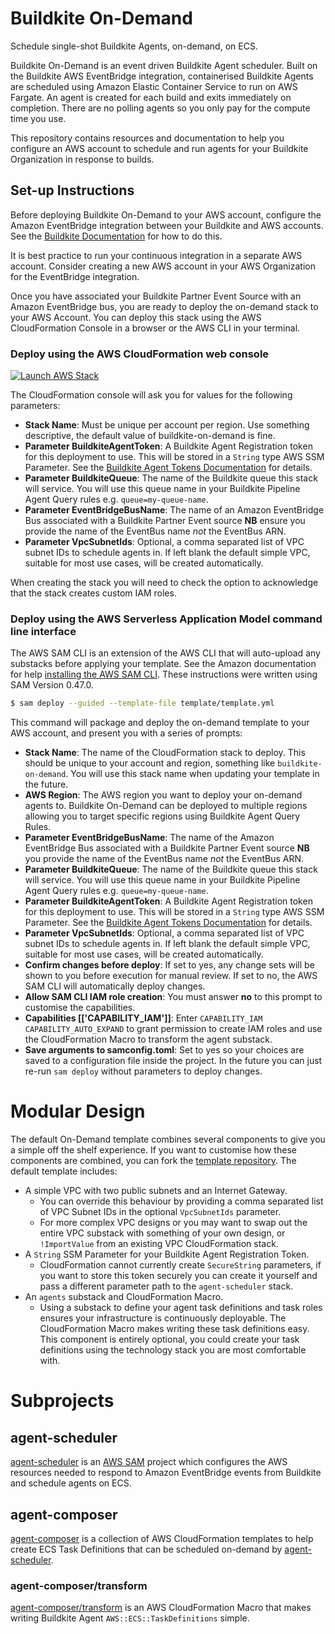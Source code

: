 # Buildkite On-Demand

Schedule single-shot Buildkite Agents, on-demand, on ECS.

Buildkite On-Demand is an event driven Buildkite Agent scheduler. Built on the
Buildkite AWS EventBridge integration, containerised Buildkite Agents are
scheduled using Amazon Elastic Container Service to run on AWS Fargate. An agent
is created for each build and exits immediately on completion. There are no
polling agents so you only pay for the compute time you use.

This repository contains resources and documentation to help you configure an
AWS account to schedule and run agents for your Buildkite Organization in
response to builds.

## Set-up Instructions

Before deploying Buildkite On-Demand to your AWS account, configure the Amazon
EventBridge integration between your Buildkite and AWS accounts. See the
[Buildkite Documentation](https://buildkite.com/docs/integrations/amazon-eventbridge)
for how to do this.

It is best practice to run your continuous integration in a separate AWS
account. Consider creating a new AWS account in your AWS Organization for the
EventBridge integration.

Once you have associated your Buildkite Partner Event Source with an Amazon
EventBridge bus, you are ready to deploy the on-demand stack to your AWS
Account. You can deploy this stack using the AWS CloudFormation Console in a
browser or the AWS CLI in your terminal.

### Deploy using the AWS CloudFormation web console

[![Launch AWS Stack](https://cdn.rawgit.com/buildkite/cloudformation-launch-stack-button-svg/master/launch-stack.svg)](https://console.aws.amazon.com/cloudformation/home#/stacks/new?stackName=buildkite-on-demand&templateURL=https://buildkite-on-demand-us-east-1.s3.amazonaws.com/on-demand/latest/template.yml)

The CloudFormation console will ask you for values for the following parameters:

* **Stack Name**: Must be unique per account per region. Use something
descriptive, the default value of buildkite-on-demand is fine.
* **Parameter BuildkiteAgentToken**: A Buildkite Agent Registration token for
this deployment to use. This will be stored in a `String` type AWS SSM
Parameter. See the
[Buildkite Agent Tokens Documentation](https://buildkite.com/docs/agent/v3/tokens)
for details.
* **Parameter BuildkiteQueue**: The name of the Buildkite queue this stack will
service. You will use this queue name in your Buildkite Pipeline Agent Query
rules e.g. `queue=my-queue-name`.
* **Parameter EventBridgeBusName**: The name of an Amazon EventBridge Bus
associated with a Buildkite Partner Event source **NB** ensure you provide the
name of the EventBus name _not_ the EventBus ARN.
* **Parameter VpcSubnetIds**: Optional, a comma separated list of VPC subnet IDs
to schedule agents in. If left blank the default simple VPC, suitable for most
use cases, will be created automatically.

When creating the stack you will need to check the option to acknowledge that
the stack creates custom IAM roles.

### Deploy using the AWS Serverless Application Model command line interface

The AWS SAM CLI is an extension of the AWS CLI that will auto-upload any
substacks before applying your template. See the Amazon documentation for help
[installing the AWS SAM CLI](https://docs.aws.amazon.com/serverless-application-model/latest/developerguide/serverless-sam-cli-install.html). These instructions were
written using SAM Version 0.47.0.

```bash
$ sam deploy --guided --template-file template/template.yml
```

This command will package and deploy the on-demand template to your AWS account,
and present you with a series of prompts:

* **Stack Name**: The name of the CloudFormation stack to deploy. This should
be unique to your account and region, something like
`buildkite-on-demand`. You will use this stack name when updating your template
in the future.
* **AWS Region**: The AWS region you want to deploy your on-demand agents to. Buildkite On-Demand can be deployed to multiple regions allowing you to target specific
regions using Buildkite Agent Query Rules.
* **Parameter EventBridgeBusName**: The name of the Amazon EventBridge Bus
associated with a Buildkite Partner Event source **NB** you provide the name of
the EventBus name _not_ the EventBus ARN.
* **Parameter BuildkiteQueue**: The name of the Buildkite queue this stack will
service. You will use this queue name in your Buildkite Pipeline Agent Query
rules e.g. `queue=my-queue-name`.
* **Parameter BuildkiteAgentToken**: A Buildkite Agent Registration token for
this deployment to use. This will be stored in a `String` type AWS SSM
Parameter. See the
[Buildkite Agent Tokens Documentation](https://buildkite.com/docs/agent/v3/tokens)
for details.
* **Parameter VpcSubnetIds**: Optional, a comma separated list of VPC subnet IDs
to schedule agents in. If left blank the default simple VPC, suitable for most
use cases, will be created automatically.
* **Confirm changes before deploy**: If set to yes, any change sets will be
shown to you before execution for manual review. If set to no, the AWS SAM CLI
will automatically deploy changes.
* **Allow SAM CLI IAM role creation**: You must answer **no** to this prompt to
customise the capabilities.
* **Capabilities [['CAPABILITY_IAM']]**: Enter
`CAPABILITY_IAM CAPABILITY_AUTO_EXPAND` to grant permission to create IAM roles
and use the CloudFormation Macro to transform the agent substack.
* **Save arguments to samconfig.toml**: Set to yes so your choices are saved to
a configuration file inside the project. In the future you can just re-run
`sam deploy` without parameters to deploy changes.

# Modular Design

The default On-Demand template combines several components to give you a simple
off the shelf experience. If you want to customise how these components are
combined, you can fork the [template repository](https://github.com/keithduncan/buildkite-on-demand-template). The default template includes:

- A simple VPC with two public subnets and an Internet Gateway.
	- You can override this behaviour by providing a comma separated list of
	VPC Subnet IDs in the optional `VpcSubnetIds` parameter.
	- For more complex VPC designs or you may want to swap out the entire VPC
	substack with something of your own design, or `!ImportValue` from an
	existing VPC CloudFormation stack.
- A `String` SSM Parameter for your Buildkite Agent Registration Token.
	- CloudFormation cannot currently create `SecureString` parameters, if you
	want to store this token securely you can create it yourself and pass a
	different parameter path to the `agent-scheduler` stack.
- An `agents` substack and CloudFormation Macro.
	- Using a substack to define your agent task definitions and task roles
	ensures your infrastructure is continuously deployable. The CloudFormation
	Macro makes writing these task definitions easy. This component is
	entirely optional, you could create your task definitions using the
	technology stack you are most comfortable with.

# Subprojects

## agent-scheduler

[agent-scheduler](agent-scheduler) is an [AWS SAM](https://aws.amazon.com/serverless/sam/)
project which configures the AWS resources needed to respond to Amazon
EventBridge events from Buildkite and schedule agents on ECS.

## agent-composer

[agent-composer](agent-composer) is a collection of AWS CloudFormation templates
to help create ECS Task Definitions that can be scheduled on-demand by
[agent-scheduler](#agent-scheduler).

### agent-composer/transform

[agent-composer/transform](agent-composer/transform) is an AWS CloudFormation
Macro that makes writing Buildkite Agent `AWS::ECS::TaskDefinitions` simple.
